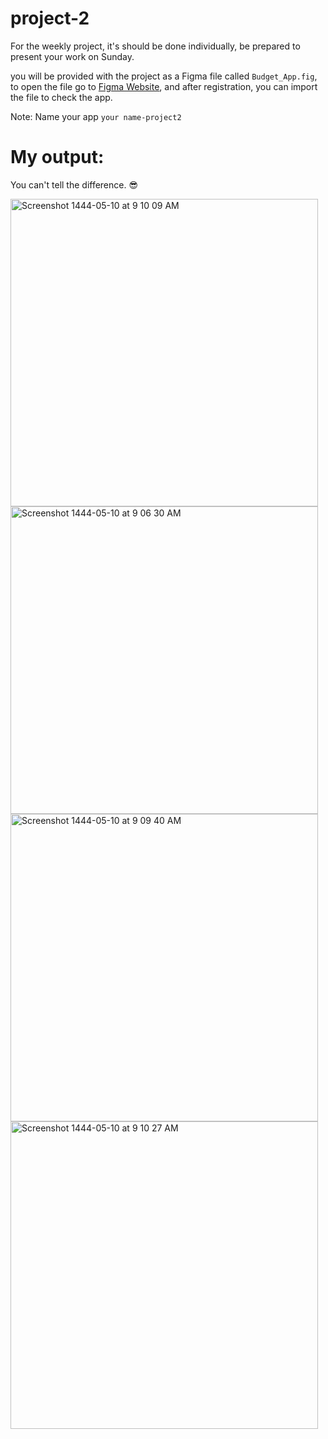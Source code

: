 # project-2

For the weekly project, it's should be done individually, be prepared to present your work on Sunday.

you will be provided with the project as a Figma file called `Budget_App.fig`, to open the file go to [Figma Website](https://www.figma.com/?fuid=), and after registration, you can import the file to check the app.

Note: Name your app `your name-project2`

# My output:
You can't tell the difference. :sunglasses:

<img width="492" alt="Screenshot 1444-05-10 at 9 10 09 AM" src="https://user-images.githubusercontent.com/110669332/205477199-a85d4723-c102-4e0c-a100-44690ecca6ef.png"><img width="492" alt="Screenshot 1444-05-10 at 9 06 30 AM" src="https://user-images.githubusercontent.com/110669332/205477301-e53f8394-cb8e-4d43-95bd-98ac9045fe0d.png">
<img width="492" alt="Screenshot 1444-05-10 at 9 09 40 AM" src="https://user-images.githubusercontent.com/110669332/205477303-ff8bfafd-a129-44a4-a33a-29e399d1e522.png"><img width="492" alt="Screenshot 1444-05-10 at 9 10 27 AM" src="https://user-images.githubusercontent.com/110669332/205477304-d6044fd4-11fe-4789-ae89-0ea50c93fcdc.png">
